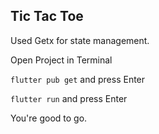 ## Tic Tac Toe
Used Getx for state management.

Open Project in Terminal

`flutter pub get` and press Enter

`flutter run` and press Enter

You're good to go.
